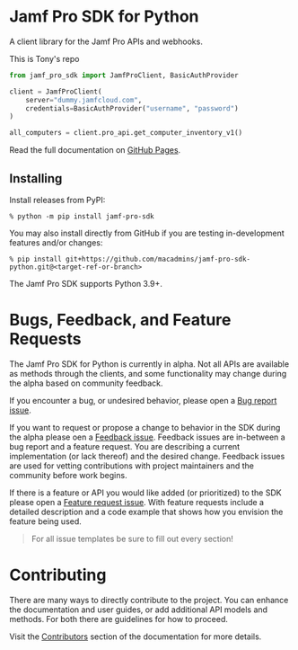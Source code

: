 # Jamf Pro SDK for Python

A client library for the Jamf Pro APIs and webhooks.

This is Tony's repo

```python
from jamf_pro_sdk import JamfProClient, BasicAuthProvider

client = JamfProClient(
    server="dummy.jamfcloud.com",
    credentials=BasicAuthProvider("username", "password")
)

all_computers = client.pro_api.get_computer_inventory_v1()
```

Read the full documentation on [GitHub Pages](https://macadmins.github.io/jamf-pro-sdk-python/).

## Installing

Install releases from PyPI:

```console
% python -m pip install jamf-pro-sdk
```

You may also install directly from GitHub if you are testing in-development features and/or changes:

```console
% pip install git+https://github.com/macadmins/jamf-pro-sdk-python.git@<target-ref-or-branch>
```

The Jamf Pro SDK supports Python 3.9+.

# Bugs, Feedback, and Feature Requests

The Jamf Pro SDK for Python is currently in alpha. Not all APIs are available as methods through the clients, and some functionality may change during the alpha based on community feedback.

If you encounter a bug, or undesired behavior, please open a [Bug report issue](https://github.com/macadmins/jamf-pro-sdk-python/issues/new?assignees=&labels=bug&projects=&template=bug_report.md&title=%5BBug%5D+Issue+title).

If you want to request or propose a change to behavior in the SDK during the alpha please oen a [Feedback issue](https://github.com/macadmins/jamf-pro-sdk-python/issues/new?assignees=&labels=feedback&projects=&template=feedback.md&title=%5BFeedback%5D+Issue+title). Feedback issues are in-between a bug report and a feature request. You are describing a current implementation (or lack thereof) and the desired change. Feedback issues are used for vetting contributions with project maintainers and the community before work begins.

If there is a feature or API you would like added (or prioritized) to the SDK please open a [Feature request issue](https://github.com/macadmins/jamf-pro-sdk-python/issues/new?assignees=&labels=enhancement&projects=&template=feature_request.md&title=%5BFeature+Request%5D+Issue+title). With feature requests include a detailed description and a code example that shows how you envision the feature being used.

> For all issue templates be sure to fill out every section!

# Contributing

There are many ways to directly contribute to the project. You can enhance the documentation and user guides, or add additional API models and methods. For both there are guidelines for how to proceed.

Visit the [Contributors](https://macadmins.github.io/jamf-pro-sdk-python/contributors/index.html) section of the documentation for more details.

